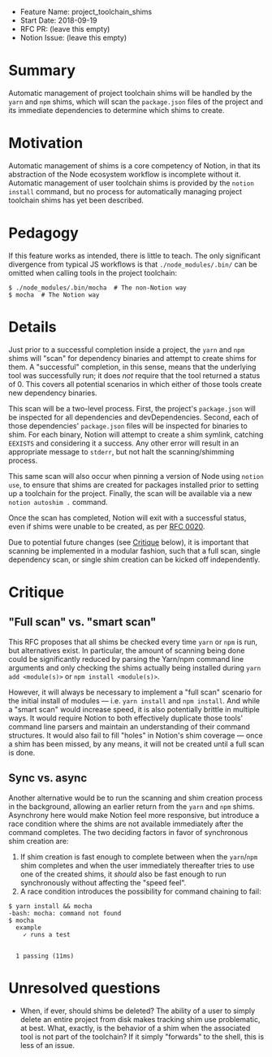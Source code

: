 - Feature Name: project_toolchain_shims
- Start Date: 2018-09-19
- RFC PR: (leave this empty)
- Notion Issue: (leave this empty)

# Summary
[summary]: #summary

Automatic management of project toolchain shims will be handled by the `yarn` and `npm` shims, which will scan the `package.json` files of the project and its immediate dependencies to determine which shims to create.

# Motivation
[motivation]: #motivation

Automatic management of shims is a core competency of Notion, in that its abstraction of the Node ecosystem workflow is incomplete without it.  Automatic management of user toolchain shims is provided by the `notion install` command, but no process for automatically managing project toolchain shims has yet been described.

# Pedagogy
[pedagogy]: #pedagogy

If this feature works as intended, there is little to teach.  The only significant divergence from typical JS workflows is that `./node_modules/.bin/` can be omitted when calling tools in the project toolchain:

```
$ ./node_modules/.bin/mocha  # The non-Notion way
$ mocha  # The Notion way
```

# Details
[details]: #details

Just prior to a successful completion inside a project, the `yarn` and `npm` shims will "scan" for dependency binaries and attempt to create shims for them.  A "successful" completion, in this sense, means that the underlying tool was successfully run; it does *not* require that the tool returned a status of 0.  This covers all potential scenarios in which either of those tools create new dependency binaries.

This scan will be a two-level process.  First, the project's `package.json` will be inspected for all dependencies and devDependencies.  Second, each of those dependencies' `package.json` files will be inspected for binaries to shim.  For each binary, Notion will attempt to create a shim symlink, catching `EEXISTS` and considering it a success.  Any other error will result in an appropriate message to `stderr`, but not halt the scanning/shimming process.

This same scan will also occur when pinning a version of Node using `notion use`, to ensure that shims are created for packages installed prior to setting up a toolchain for the project.  Finally, the scan will be available via a new `notion autoshim .` command.

Once the scan has completed, Notion will exit with a successful status, even if shims were unable to be created, as per [RFC 0020](0020-exit-codes.md).

Due to potential future changes (see [Critique](#critique) below), it is important that scanning be implemented in a modular fashion, such that a full scan, single dependency scan, or single shim creation can be kicked off independently.

# Critique
[critique]: #critique

## "Full scan" vs. "smart scan"

This RFC proposes that all shims be checked every time `yarn` or `npm` is run, but alternatives exist.  In particular, the amount of scanning being done could be significantly reduced by parsing the Yarn/npm command line arguments and only checking the shims actually being installed during `yarn add <module(s)>` or `npm install <module(s)>`.

However, it will always be necessary to implement a "full scan" scenario for the initial install of modules — i.e. `yarn install` and `npm install`.  And while a "smart scan" would increase speed, it is also potentially brittle in multiple ways.  It would require Notion to both effectively duplicate those tools' command line parsers and maintain an understanding of their command structures.  It would also fail to fill "holes" in Notion's shim coverage — once a shim has been missed, by any means, it will not be created until a full scan is done.

## Sync vs. async

Another alternative would be to run the scanning and shim creation process in the background, allowing an earlier return from the `yarn` and `npm` shims.  Asynchrony here would make Notion feel more responsive, but introduce a race condition where the shims are not available immediately after the command completes.  The two deciding factors in favor of synchronous shim creation are:

1. If shim creation is fast enough to complete between when the `yarn`/`npm` shim completes and when the user immediately thereafter tries to use one of the created shims, it *should* also be fast enough to run synchronously without affecting the "speed feel".
2. A race condition introduces the possibility for command chaining to fail:

```
$ yarn install && mocha
-bash: mocha: command not found
$ mocha
  example
    ✓ runs a test


  1 passing (11ms)
```

# Unresolved questions
[unresolved]: #unresolved-questions

- When, if ever, should shims be deleted?  The ability of a user to simply delete an entire project from disk makes tracking shim use problematic, at best.  What, exactly, is the behavior of a shim when the associated tool is not part of the toolchain?  If it simply "forwards" to the shell, this is less of an issue.
